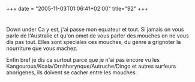 +++
date = "2005-11-03T01:06:41+02:00"
title="92"
+++
#
Down under
Ca y est, j'ai passe mon equateur et tout. 
Si jamais on vous parle de l'Australie et qu'on omet de vous parler des mouches on ne vous dis pas tout. Elles sont speciales ces mouches, du genre a grignoter la nourriture que vous machez. 

Enfin bref je dis ca surtout parce que je n'ai pas encore vu les Kangourous/Koala/Ornithorynque/Autruche/Dingo et autres surfeurs aborigenes, ils doivent se cacher entre les mouches.

